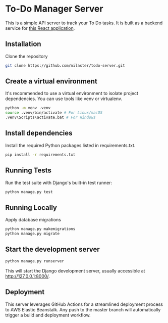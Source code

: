 # To-Do Manager Server

This is a simple API server to track your To Do tasks.
It is built as a backend service for [this React application](https://github.com/nilaster/todo_website).

## Installation

Clone the repository

```Bash
git clone https://github.com/nilaster/todo-server.git
```

## Create a virtual environment

It's recommended to use a virtual environment to isolate project dependencies. You can use tools like venv or virtualenv.

```Bash
python -m venv .venv
source .venv/bin/activate # For Linux/macOS
.venv\Scripts\activate.bat # For Windows
```

## Install dependencies

Install the required Python packages listed in requirements.txt.

```Bash
pip install -r requirements.txt
```

## Running Tests

Run the test suite with Django's built-in test runner:

```Bash
python manage.py test
```

## Running Locally

Apply database migrations

```Bash
python manage.py makemigrations
python manage.py migrate
```

## Start the development server

```Bash
python manage.py runserver
```

This will start the Django development server, usually accessible at http://127.0.0.1:8000/.

## Deployment

This server leverages GitHub Actions for a streamlined deployment process to AWS Elastic Beanstalk. Any push to the master branch will automatically trigger a build and deployment workflow.
